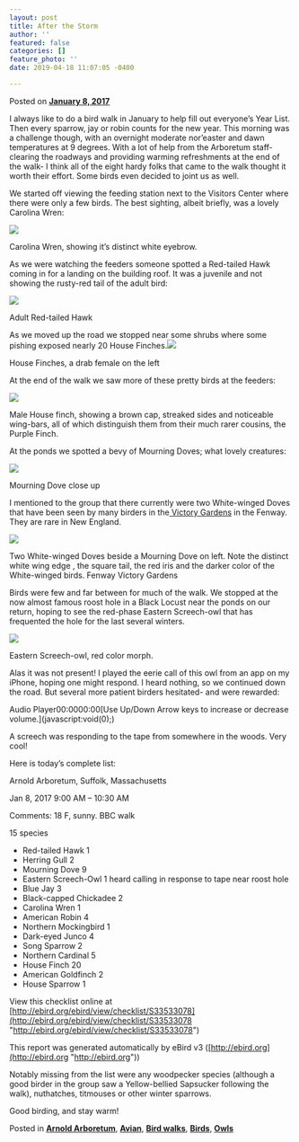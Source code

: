 ```yaml
---
layout: post
title: After the Storm
author: ''
featured: false
categories: []
feature_photo: ''
date: 2019-04-18 11:07:05 -0400

---
```

Posted on [**January 8, 2017**](https://web.archive.org/web/20171114004038/http://www.arbotopia.com/after-the-storm/ "9:31 pm")

I always like to do a bird walk in January to help fill out everyone’s Year List. Then every sparrow, jay or robin counts for the new year. This morning was a challenge though, with an overnight moderate nor’easter and dawn temperatures at 9 degrees. With a lot of help from the Arboretum staff- clearing the roadways and providing warming refreshments at the end of the walk- I think all of the eight hardy folks that came to the walk thought it worth their effort. Some birds even decided to joint us as well.

We started off viewing the feeding station next to the Visitors Center where there were only a few birds. The best sighting, albeit briefly, was a lovely Carolina Wren:

![](/images/P1010002.jpg)

Carolina Wren, showing it’s distinct white eyebrow.

As we were watching the feeders someone spotted a Red-tailed Hawk coming in for a landing on the building roof. It was a juvenile and not showing the rusty-red tail of the adult bird:

![](/images/P1010022-1.jpg)

Adult Red-tailed Hawk

As we moved up the road we stopped near some shrubs where some pishing exposed nearly 20 House Finches.![](/images/P1070169.jpg)

House Finches, a drab female on the left

At the end of the walk we saw more of these pretty birds at the feeders:

![](/images/P1090424.jpg)

Male House finch, showing a brown cap, streaked sides and noticeable wing-bars, all of which distinguish them from their much rarer cousins, the Purple Finch.

At the ponds we spotted a bevy of Mourning Doves; what lovely creatures:

![](/images/P1030637.jpg)

Mourning Dove close up

I mentioned to the group that there currently were two White-winged Doves that have been seen by many birders in the[ Victory Gardens](https://web.archive.org/web/20171114004038/http://fenwayvictorygardens.org/gardens/) in the Fenway. They are rare in New England.

![](/images/P1150292.jpg)

Two White-winged Doves beside a Mourning Dove on left. Note the distinct white wing edge , the square tail, the red iris and the darker color of the White-winged birds. Fenway Victory Gardens

Birds were few and far between for much of the walk. We stopped at the now almost famous roost hole in a Black Locust near the ponds on our return, hoping to see the red-phase Eastern Screech-owl that has frequented the hole for the last several winters.

![](/images/P1070921-1.jpg)

Eastern Screech-owl, red color morph.

Alas it was not present! I played the eerie call of this owl from an app on my iPhone, hoping one might respond. I heard nothing, so we continued down the road. But several more patient birders hesitated- and were rewarded:

Audio Player00:0000:00\[Use Up/Down Arrow keys to increase or decrease volume.\](javascript:void(0);)

A screech was responding to the tape from somewhere in the woods. Very cool!

Here is today’s complete list:

Arnold Arboretum, Suffolk, Massachusetts

Jan 8, 2017 9:00 AM – 10:30 AM

Comments: 18 F, sunny. BBC walk

15 species

* Red-tailed Hawk 1
* Herring Gull 2
* Mourning Dove 9
* Eastern Screech-Owl 1 heard calling in response to tape near roost hole
* Blue Jay 3
* Black-capped Chickadee 2
* Carolina Wren 1
* American Robin 4
* Northern Mockingbird 1
* Dark-eyed Junco 4
* Song Sparrow 2
* Northern Cardinal 5
* House Finch 20
* American Goldfinch 2
* House Sparrow 1

View this checklist online at [http://ebird.org/ebird/view/checklist/S33533078](http://ebird.org/ebird/view/checklist/S33533078 "http://ebird.org/ebird/view/checklist/S33533078")

This report was generated automatically by eBird v3 ([http://ebird.org](http://ebird.org "http://ebird.org"))

Notably missing from the list were any woodpecker species (although a good birder in the group saw a Yellow-bellied Sapsucker following the walk), nuthatches, titmouses or other winter sparrows.

Good birding, and stay warm!

Posted in [**Arnold Arboretum**](https://web.archive.org/web/20171114004038/http://www.arbotopia.com/category/arboretum/), [**Avian**](https://web.archive.org/web/20171114004038/http://www.arbotopia.com/category/avian/), [**Bird walks**](https://web.archive.org/web/20171114004038/http://www.arbotopia.com/category/bird-walks/), [**Birds**](https://web.archive.org/web/20171114004038/http://www.arbotopia.com/category/birds/), [**Owls**](https://web.archive.org/web/20171114004038/http://www.arbotopia.com/category/owls/)